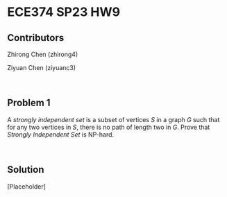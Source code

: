 # ECE374 SP23 HW9

## Contributors

Zhirong Chen (zhirong4)

Ziyuan Chen (ziyuanc3)

<br>

## Problem 1

A *strongly independent set* is a subset of vertices $S$ in a graph $G$ such that for any two vertices in $S$, there is no path of length two in $G$. Prove that *Strongly Independent Set* is NP-hard.

<br>

## Solution

[Placeholder]
